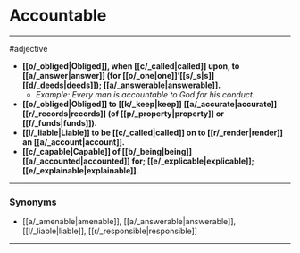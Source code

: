 # Accountable
---
#adjective
- **[[o/_obliged|Obliged]], when [[c/_called|called]] upon, to [[a/_answer|answer]] (for [[o/_one|one]]’[[s/_s|s]] [[d/_deeds|deeds]]); [[a/_answerable|answerable]].**
	- _Example: Every man is accountable to God for his conduct._
- **[[o/_obliged|Obliged]] to [[k/_keep|keep]] [[a/_accurate|accurate]] [[r/_records|records]] (of [[p/_property|property]] or [[f/_funds|funds]]).**
- **[[l/_liable|Liable]] to be [[c/_called|called]] on to [[r/_render|render]] an [[a/_account|account]].**
- **[[c/_capable|Capable]] of [[b/_being|being]] [[a/_accounted|accounted]] for; [[e/_explicable|explicable]]; [[e/_explainable|explainable]].**
---
### Synonyms
- [[a/_amenable|amenable]], [[a/_answerable|answerable]], [[l/_liable|liable]], [[r/_responsible|responsible]]
---
